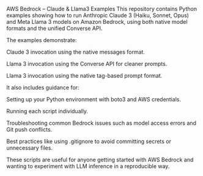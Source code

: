 AWS Bedrock – Claude & Llama3 Examples
This repository contains Python examples showing how to run Anthropic Claude 3 (Haiku, Sonnet, Opus) and Meta Llama 3 models on Amazon Bedrock, using both native model formats and the unified Converse API.

The examples demonstrate:

Claude 3 invocation using the native messages format.

Llama 3 invocation using the Converse API for cleaner prompts.

Llama 3 invocation using the native tag-based prompt format.

It also includes guidance for:

Setting up your Python environment with boto3 and AWS credentials.

Running each script individually.

Troubleshooting common Bedrock issues such as model access errors and Git push conflicts.

Best practices like using .gitignore to avoid committing secrets or unnecessary files.

These scripts are useful for anyone getting started with AWS Bedrock and wanting to experiment with LLM inference in a reproducible way.
